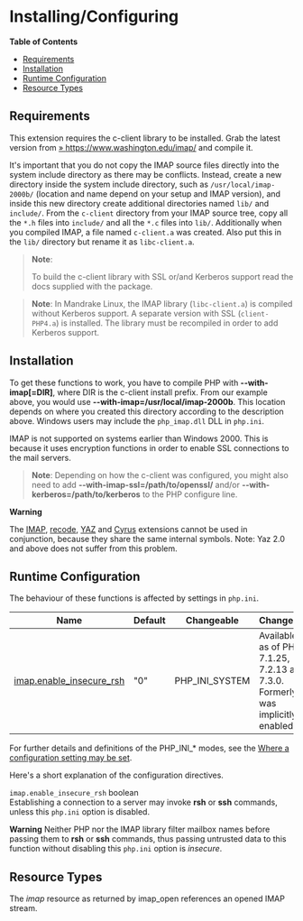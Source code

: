 Installing/Configuring
======================

**Table of Contents**

-   [Requirements](/imap/setup.html#Requirements)
-   [Installation](/imap/setup.html#Installation)
-   [Runtime Configuration](/imap/setup.html#Runtime%20Configuration)
-   [Resource Types](/imap/setup.html#Resource%20Types)

Requirements
------------

This extension requires the c-client library to be installed. Grab the
latest version from
<a href="https://www.washington.edu/imap/" class="link external">» https://www.washington.edu/imap/</a>
and compile it.

It's important that you do not copy the IMAP source files directly into
the system include directory as there may be conflicts. Instead, create
a new directory inside the system include directory, such as
`/usr/local/imap-2000b/` (location and name depend on your setup and
IMAP version), and inside this new directory create additional
directories named `lib/` and `include/`. From the `c-client` directory
from your IMAP source tree, copy all the `*.h` files into `include/` and
all the `*.c` files into `lib/`. Additionally when you compiled IMAP, a
file named `c-client.a` was created. Also put this in the `lib/`
directory but rename it as `libc-client.a`.

> **Note**:
>
> To build the c-client library with SSL or/and Kerberos support read
> the docs supplied with the package.

> **Note**: <span class="simpara"> In Mandrake Linux, the IMAP library
> (`libc-client.a`) is compiled without Kerberos support. A separate
> version with SSL (`client-PHP4.a`) is installed. The library must be
> recompiled in order to add Kerberos support. </span>

Installation
------------

To get these functions to work, you have to compile PHP with
**--with-imap\[=DIR\]**, where DIR is the c-client install prefix. From
our example above, you would use **--with-imap=/usr/local/imap-2000b**.
This location depends on where you created this directory according to
the description above. <span class="productname">Windows</span> users
may include the `php_imap.dll` DLL in `php.ini`.

IMAP is not supported on systems earlier than Windows 2000. This is
because it uses encryption functions in order to enable SSL connections
to the mail servers.

> **Note**: <span class="simpara"> Depending on how the c-client was
> configured, you might also need to add
> **--with-imap-ssl=/path/to/openssl/** and/or
> **--with-kerberos=/path/to/kerberos** to the PHP configure line.
> </span>

**Warning**

The <a href="/book/imap.html" class="link">IMAP</a>,
<a href="/book/recode.html" class="link">recode</a>,
<a href="/book/yaz.html" class="link">YAZ</a> and
<a href="/book/cyrus.html" class="link">Cyrus</a> extensions cannot be
used in conjunction, because they share the same internal symbols. Note:
Yaz 2.0 and above does not suffer from this problem.

Runtime Configuration
---------------------

The behaviour of these functions is affected by settings in `php.ini`.

| Name                                                                  | Default | Changeable       | Changelog                                                                          |
|-----------------------------------------------------------------------|---------|------------------|------------------------------------------------------------------------------------|
| <a href="/imap/setup.html#" class="link">imap.enable_insecure_rsh</a> | "0"     | PHP\_INI\_SYSTEM | Available as of PHP 7.1.25, 7.2.13 and 7.3.0. Formerly, it was implicitly enabled. |

For further details and definitions of the PHP\_INI\_\* modes, see the
<a href="/configuration/changes/modes.html" class="xref">Where a configuration setting may be set</a>.

Here's a short explanation of the configuration directives.

`imap.enable_insecure_rsh` <span class="type">boolean</span>  
Establishing a connection to a server may invoke **rsh** or **ssh**
commands, unless this `php.ini` option is disabled.

**Warning**
Neither PHP nor the IMAP library filter mailbox names before passing
them to **rsh** or **ssh** commands, thus passing untrusted data to this
function without disabling this `php.ini` option is *insecure*.

Resource Types
--------------

The *imap* resource as returned by <span
class="function">imap\_open</span> references an opened IMAP stream.
